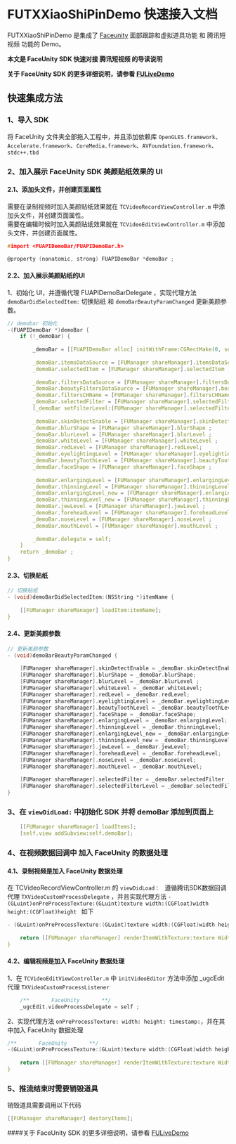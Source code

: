 # FUTXXiaoShiPinDemo 快速接入文档

FUTXXiaoShiPinDemo 是集成了 [Faceunity](https://github.com/Faceunity/FULiveDemo/tree/dev) 面部跟踪和虚拟道具功能 和 腾讯短视频 功能的 Demo。

**本文是 FaceUnity SDK  快速对接 腾讯短视频 的导读说明**

**关于  FaceUnity SDK 的更多详细说明，请参看 [FULiveDemo](https://github.com/Faceunity/FULiveDemo/tree/dev)**



## 快速集成方法

### 1、导入 SDK
将  FaceUnity  文件夹全部拖入工程中，并且添加依赖库 `OpenGLES.framework`、`Accelerate.framework`、`CoreMedia.framework`、`AVFoundation.framework`、`stdc++.tbd`

### 2、加入展示 FaceUnity SDK 美颜贴纸效果的  UI

#### 2.1、添加头文件，并创建页面属性

需要在录制视频时加入美颜贴纸效果就在 `TCVideoRecordViewController.m` 中添加头文件，并创建页面属性。  
需要在编辑时候时加入美颜贴纸效果就在 `TCVideoEditViewController.m` 中添加头文件，并创建页面属性。

```C
#import <FUAPIDemoBar/FUAPIDemoBar.h>

@property (nonatomic, strong) FUAPIDemoBar *demoBar ;
```

#### 2.2、加入展示美颜贴纸的UI

1、初始化 UI，并遵循代理  FUAPIDemoBarDelegate ，实现代理方法 `demoBarDidSelectedItem:` 切换贴纸 和 `demoBarBeautyParamChanged` 更新美颜参数。

```C
// demobar 初始化
-(FUAPIDemoBar *)demoBar {
    if (!_demoBar) {
        
        _demoBar = [[FUAPIDemoBar alloc] initWithFrame:CGRectMake(0, self.view.frame.size.height - 164 - 44, self.view.frame.size.width, 164)];
        
        _demoBar.itemsDataSource = [FUManager shareManager].itemsDataSource;
        _demoBar.selectedItem = [FUManager shareManager].selectedItem ;
        
        _demoBar.filtersDataSource = [FUManager shareManager].filtersDataSource ;
        _demoBar.beautyFiltersDataSource = [FUManager shareManager].beautyFiltersDataSource ;
        _demoBar.filtersCHName = [FUManager shareManager].filtersCHName ;
        _demoBar.selectedFilter = [FUManager shareManager].selectedFilter ;
        [_demoBar setFilterLevel:[FUManager shareManager].selectedFilterLevel forFilter:[FUManager shareManager].selectedFilter] ;
        
        _demoBar.skinDetectEnable = [FUManager shareManager].skinDetectEnable;
        _demoBar.blurShape = [FUManager shareManager].blurShape ;
        _demoBar.blurLevel = [FUManager shareManager].blurLevel ;
        _demoBar.whiteLevel = [FUManager shareManager].whiteLevel ;
        _demoBar.redLevel = [FUManager shareManager].redLevel;
        _demoBar.eyelightingLevel = [FUManager shareManager].eyelightingLevel ;
        _demoBar.beautyToothLevel = [FUManager shareManager].beautyToothLevel ;
        _demoBar.faceShape = [FUManager shareManager].faceShape ;
        
        _demoBar.enlargingLevel = [FUManager shareManager].enlargingLevel ;
        _demoBar.thinningLevel = [FUManager shareManager].thinningLevel ;
        _demoBar.enlargingLevel_new = [FUManager shareManager].enlargingLevel ;
        _demoBar.thinningLevel_new = [FUManager shareManager].thinningLevel ;
        _demoBar.jewLevel = [FUManager shareManager].jewLevel ;
        _demoBar.foreheadLevel = [FUManager shareManager].foreheadLevel ;
        _demoBar.noseLevel = [FUManager shareManager].noseLevel ;
        _demoBar.mouthLevel = [FUManager shareManager].mouthLevel ;
        
        _demoBar.delegate = self;
    }
    return _demoBar ;
}
```

#### 2.3、切换贴纸

```C
// 切换贴纸
- (void)demoBarDidSelectedItem:(NSString *)itemName {
    
    [[FUManager shareManager] loadItem:itemName];
}
```

#### 2.4、更新美颜参数

```C
// 更新美颜参数
- (void)demoBarBeautyParamChanged {
    
    [FUManager shareManager].skinDetectEnable = _demoBar.skinDetectEnable;
    [FUManager shareManager].blurShape = _demoBar.blurShape;
    [FUManager shareManager].blurLevel = _demoBar.blurLevel ;
    [FUManager shareManager].whiteLevel = _demoBar.whiteLevel;
    [FUManager shareManager].redLevel = _demoBar.redLevel;
    [FUManager shareManager].eyelightingLevel = _demoBar.eyelightingLevel;
    [FUManager shareManager].beautyToothLevel = _demoBar.beautyToothLevel;
    [FUManager shareManager].faceShape = _demoBar.faceShape;
    [FUManager shareManager].enlargingLevel = _demoBar.enlargingLevel;
    [FUManager shareManager].thinningLevel = _demoBar.thinningLevel;
    [FUManager shareManager].enlargingLevel_new = _demoBar.enlargingLevel_new;
    [FUManager shareManager].thinningLevel_new = _demoBar.thinningLevel_new;
    [FUManager shareManager].jewLevel = _demoBar.jewLevel;
    [FUManager shareManager].foreheadLevel = _demoBar.foreheadLevel;
    [FUManager shareManager].noseLevel = _demoBar.noseLevel;
    [FUManager shareManager].mouthLevel = _demoBar.mouthLevel;
    
    [FUManager shareManager].selectedFilter = _demoBar.selectedFilter ;
    [FUManager shareManager].selectedFilterLevel = _demoBar.selectedFilterLevel;
}
```




### 3、在 `viewDidLoad:` 中初始化 SDK  并将  demoBar 添加到页面上

```C
    [[FUManager shareManager] loadItems];
    [self.view addSubview:self.demoBar];
```

### 4、在视频数据回调中 加入 FaceUnity  的数据处理

#### 4.1、录制视频是加入 FaceUnity 数据处理

在 TCVideoRecordViewController.m  的  `viewDidLoad： `  遵循腾讯SDK数据回调代理 `TXVideoCustomProcessDelegate`   ，并且实现代理方法 `-(GLuint)onPreProcessTexture:(GLuint)texture width:(CGFloat)width height:(CGFloat)height `  如下

```C
- (GLuint)onPreProcessTexture:(GLuint)texture width:(CGFloat)width height:(CGFloat)height {
    
    return [[FUManager shareManager] renderItemWithTexture:texture Width:width Height:height] ;
}
```

#### 4.2、编辑视频是加入 FaceUnity 数据处理

1、在 `TCVideoEditViewController.m` 中 `initVideoEditor` 方法中添加 _ugcEdit 代理 `TXVideoCustomProcessListener`

```C
    /**       FaceUnity       **/
    _ugcEdit.videoProcessDelegate = self ;
```

2、实现代理方法 `onPreProcessTexture: width: height: timestamp:`，并在其中加入 FaceUnity 数据处理

```C
/**       FaceUnity       **/
-(GLuint)onPreProcessTexture:(GLuint)texture width:(CGFloat)width height:(CGFloat)height timestamp:(UInt64)timestamp {
    
    return [[FUManager shareManager] renderItemWithTexture:texture Width:width Height:height] ; ;
}
```



### 5、推流结束时需要销毁道具

销毁道具需要调用以下代码

```C
[[FUManager shareManager] destoryItems];
```



####关于 FaceUnity SDK 的更多详细说明，请参看 [FULiveDemo](https://github.com/Faceunity/FULiveDemo/tree/dev)